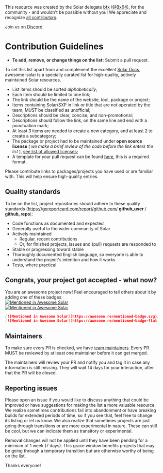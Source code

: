 This resource was created by the Solar delegate [bfx](https://delegates.solar.network/dsxp/delegates/bfx) ([@Bx64](https://github.com/Bx64)), for the community - and wouldn't be possible without you! We appreciate and recognize [all contributors](https://github.com/Bx64/Awesome-Solar/graphs/contributors).

Join us on [Discord](https://discord.solar.network).


# Contribution Guidelines

- **To add, remove, or change things on the list:** Submit a pull request.

To set this list apart from and complement the excellent [Solar Docs](https://github.com/Solar-network/docs), awesome-solar is a specially curated list for high-quality, actively maintained Solar resources.

- List items should be sorted *alphabetically*;
- Each item should be limited to one link;
- The link should be the name of the website, tool, package or project;
- Items containing Solar/SXP in link or title that are not operated by the team, MUST be classified as unofficial;
- Descriptions should be clear, concise, and non-promotional;
- Descriptions should follow the link, on the same line and end with a punctuation mark;
- At least 3 items are needed to create a new category, and at least 2 to create a subcategory;
- The package or project had to be maintained under **open source license** ( *we make a brief review of the code before the link enters the list* ), [see list of allowed licenses](https://opensource.org/licenses/alphabetical);
- A template for your pull request can be found [here](https://github.com/Bx64/Awesome-Solar/blob/master/.github/PULL_REQUEST_TEMPLATE.md), this is a required format.

Please contribute links to packages/projects you have used or are familiar with. This will help ensure high-quality entries.


## Quality standards

To be on the list, project repositories should adhere to these quality standards (https://goreportcard.com/report/github.com/ **github_user** / **github_repo**):

- Code functions as documented and expected
- Generally useful to the wider community of Solar
- Actively maintained
  - Regular, recent contributions
  - Or, for finished projects, issues and (pull) requests are responded to
- Stable or progressing toward stable
- Thoroughly documented English language, so everyone is able to understand the project's intention and how it works
- Tests, where practical.


## Congrats, your project got accepted - what now?
You are an awesome project now! Feel encouraged to tell others about it by adding one of these badges:  
[![Mentioned in Awesome Solar](https://awesome.re/mentioned-badge.svg)](https://github.com/Bx64/awesome-solar)  
[![Mentioned in Awesome Solar](https://awesome.re/mentioned-badge-flat.svg)](https://github.com/Bx64/awesome-solar)

```md
[![Mentioned in Awesome Solar](https://awesome.re/mentioned-badge.svg)](https://github.com/Bx64/Awesome-Solar)  
[![Mentioned in Awesome Solar](https://awesome.re/mentioned-badge-flat.svg)](https://github.com/Bx64/Awesome-Solar)
```


## Maintainers

To make sure every PR is checked, we have [team maintainers](MAINTAINERS). Every PR MUST be reviewed by at least one maintainer before it can get merged.

The maintainers will review your PR and notify you and tag it in case any
information is still missing. They will wait 14 days for your interaction, after
that the PR will be closed.


## Reporting issues

Please open an issue if you would like to discuss anything that could be improved or have suggestions for making the list a more valuable resource. We realize sometimes contributions fall into abandonment or have breaking builds for extended periods of time, so if you see that, feel free to change its listing or let us know. We also realize that sometimes projects are just going through transitions or are more experimental in nature. These can still be cool, but we can indicate them as transitory or experimental.

Removal changes will not be applied until they have been pending for a minimum of 1 week (7 days). This grace window benefits projects that may be going through a temporary transition but are otherwise worthy of being on the list.

Thanks everyone!

